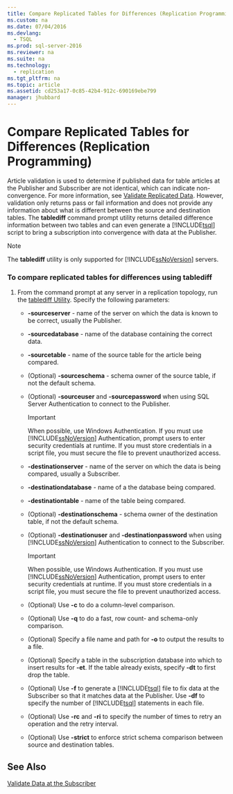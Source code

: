 ```yaml
---
title: Compare Replicated Tables for Differences (Replication Programming)
ms.custom: na
ms.date: 07/04/2016
ms.devlang: 
  - TSQL
ms.prod: sql-server-2016
ms.reviewer: na
ms.suite: na
ms.technology: 
  - replication
ms.tgt_pltfrm: na
ms.topic: article
ms.assetid: cd253a17-0c85-42b4-912c-690169ebe799
manager: jhubbard
---
```

# Compare Replicated Tables for Differences (Replication Programming)
Article validation is used to determine if published data for table articles at the Publisher and Subscriber are not identical, which can indicate non-convergence. For more information, see [Validate Replicated Data](../../Topics/TopicNameNotContainA/Validate-Replicated-Data.md). However, validation only returns pass or fail information and does not provide any information about what is different between the source and destination tables. The **tablediff** command prompt utility returns detailed difference information between two tables and can even generate a [!INCLUDE[tsql](../../Topics/TopicNameContainA/includes/tsql_md.md)] script to bring a subscription into convergence with data at the Publisher.  
  
> [!NOTE]  
>  The **tablediff** utility is only supported for [!INCLUDE[ssNoVersion](../../Topics/TopicNameContainA/includes/ssNoVersion_md.md)] servers.  
  
### To compare replicated tables for differences using tablediff  
  
1.  From the command prompt at any server in a replication topology, run the [tablediff Utility](../../Topics/TopicNameNotContainA/tablediff-Utility.md). Specify the following parameters:  
  
    -   **-sourceserver** - name of the server on which the data is known to be correct, usually the Publisher.  
  
    -   **-sourcedatabase** - name of the database containing the correct data.  
  
    -   **-sourcetable** - name of the source table for the article being compared.  
  
    -   (Optional) **-sourceschema** - schema owner of the source table, if not the default schema.  
  
    -   (Optional) **-sourceuser** and **-sourcepassword** when using SQL Server Authentication to connect to the Publisher.  
  
        > [!IMPORTANT]  
        >  When possible, use Windows Authentication. If you must use [!INCLUDE[ssNoVersion](../../Topics/TopicNameContainA/includes/ssNoVersion_md.md)] Authentication, prompt users to enter security credentials at runtime. If you must store credentials in a script file, you must secure the file to prevent unauthorized access.  
  
    -   **-destinationserver** - name of the server on which the data is being compared, usually a Subscriber.  
  
    -   **-destinationdatabase** - name of a the database being compared.  
  
    -   **-destinationtable** - name of the table being compared.  
  
    -   (Optional) **-destinationschema** - schema owner of the destination table, if not the default schema.  
  
    -   (Optional) **-destinationuser** and **-destinationpassword** when using [!INCLUDE[ssNoVersion](../../Topics/TopicNameContainA/includes/ssNoVersion_md.md)] Authentication to connect to the Subscriber.  
  
        > [!IMPORTANT]  
        >  When possible, use Windows Authentication. If you must use [!INCLUDE[ssNoVersion](../../Topics/TopicNameContainA/includes/ssNoVersion_md.md)] Authentication, prompt users to enter security credentials at runtime. If you must store credentials in a script file, you must secure the file to prevent unauthorized access.  
  
    -   (Optional) Use **-c** to do a column-level comparison.  
  
    -   (Optional) Use **-q** to do a fast, row count- and schema-only comparison.  
  
    -   (Optional) Specify a file name and path for **-o** to output the results to a file.  
  
    -   (Optional) Specify a table in the subscription database into which to insert results for **-et**. If the table already exists, specify **-dt** to first drop the table.  
  
    -   (Optional) Use **-f** to generate a [!INCLUDE[tsql](../../Topics/TopicNameContainA/includes/tsql_md.md)] file to fix data at the Subscriber so that it matches data at the Publisher. Use **-df** to specify the number of [!INCLUDE[tsql](../../Topics/TopicNameContainA/includes/tsql_md.md)] statements in each file.  
  
    -   (Optional) Use **-rc** and **-ri** to specify the number of times to retry an operation and the retry interval.  
  
    -   (Optional) Use **-strict** to enforce strict schema comparison between source and destination tables.  
  
## See Also  
 [Validate Data at the Subscriber](../../Topics/TopicNameNotContainA/Validate-Data-at-the-Subscriber.md)